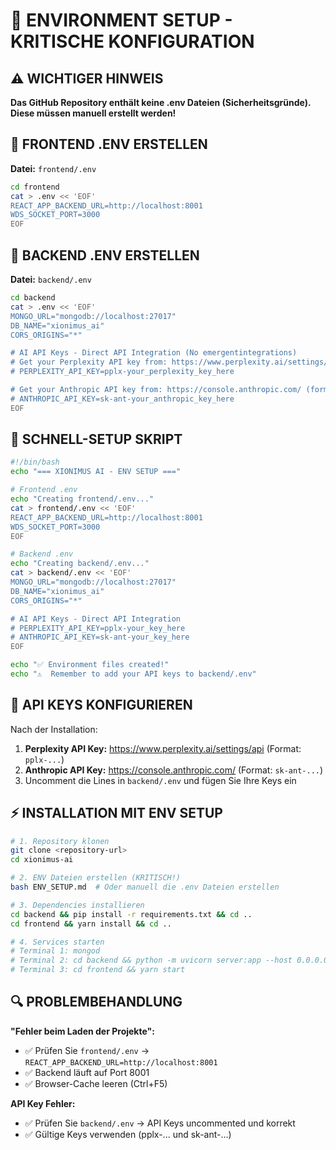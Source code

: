 # 🔧 ENVIRONMENT SETUP - KRITISCHE KONFIGURATION

## ⚠️ WICHTIGER HINWEIS
**Das GitHub Repository enthält keine .env Dateien (Sicherheitsgründe). Diese müssen manuell erstellt werden!**

## 📁 FRONTEND .ENV ERSTELLEN

**Datei:** `frontend/.env`
```bash
cd frontend
cat > .env << 'EOF'
REACT_APP_BACKEND_URL=http://localhost:8001
WDS_SOCKET_PORT=3000
EOF
```

## 📁 BACKEND .ENV ERSTELLEN

**Datei:** `backend/.env`
```bash
cd backend
cat > .env << 'EOF'
MONGO_URL="mongodb://localhost:27017"
DB_NAME="xionimus_ai"
CORS_ORIGINS="*"

# AI API Keys - Direct API Integration (No emergentintegrations)
# Get your Perplexity API key from: https://www.perplexity.ai/settings/api (format: pplx-...)
# PERPLEXITY_API_KEY=pplx-your_perplexity_key_here

# Get your Anthropic API key from: https://console.anthropic.com/ (format: sk-ant-...)
# ANTHROPIC_API_KEY=sk-ant-your_anthropic_key_here
EOF
```

## 🚀 SCHNELL-SETUP SKRIPT

```bash
#!/bin/bash
echo "=== XIONIMUS AI - ENV SETUP ==="

# Frontend .env
echo "Creating frontend/.env..."
cat > frontend/.env << 'EOF'
REACT_APP_BACKEND_URL=http://localhost:8001
WDS_SOCKET_PORT=3000
EOF

# Backend .env
echo "Creating backend/.env..."
cat > backend/.env << 'EOF'
MONGO_URL="mongodb://localhost:27017"
DB_NAME="xionimus_ai"
CORS_ORIGINS="*"

# AI API Keys - Direct API Integration
# PERPLEXITY_API_KEY=pplx-your_key_here
# ANTHROPIC_API_KEY=sk-ant-your_key_here
EOF

echo "✅ Environment files created!"
echo "⚠️  Remember to add your API keys to backend/.env"
```

## 🔑 API KEYS KONFIGURIEREN

Nach der Installation:
1. **Perplexity API Key:** https://www.perplexity.ai/settings/api (Format: `pplx-...`)
2. **Anthropic API Key:** https://console.anthropic.com/ (Format: `sk-ant-...`)
3. Uncomment die Lines in `backend/.env` und fügen Sie Ihre Keys ein

## ⚡ INSTALLATION MIT ENV SETUP

```bash
# 1. Repository klonen
git clone <repository-url>
cd xionimus-ai

# 2. ENV Dateien erstellen (KRITISCH!)
bash ENV_SETUP.md  # Oder manuell die .env Dateien erstellen

# 3. Dependencies installieren
cd backend && pip install -r requirements.txt && cd ..
cd frontend && yarn install && cd ..

# 4. Services starten
# Terminal 1: mongod
# Terminal 2: cd backend && python -m uvicorn server:app --host 0.0.0.0 --port 8001 --reload
# Terminal 3: cd frontend && yarn start
```

## 🔍 PROBLEMBEHANDLUNG

**"Fehler beim Laden der Projekte":**
- ✅ Prüfen Sie `frontend/.env` → `REACT_APP_BACKEND_URL=http://localhost:8001`
- ✅ Backend läuft auf Port 8001
- ✅ Browser-Cache leeren (Ctrl+F5)

**API Key Fehler:**
- ✅ Prüfen Sie `backend/.env` → API Keys uncommented und korrekt
- ✅ Gültige Keys verwenden (pplx-... und sk-ant-...)
